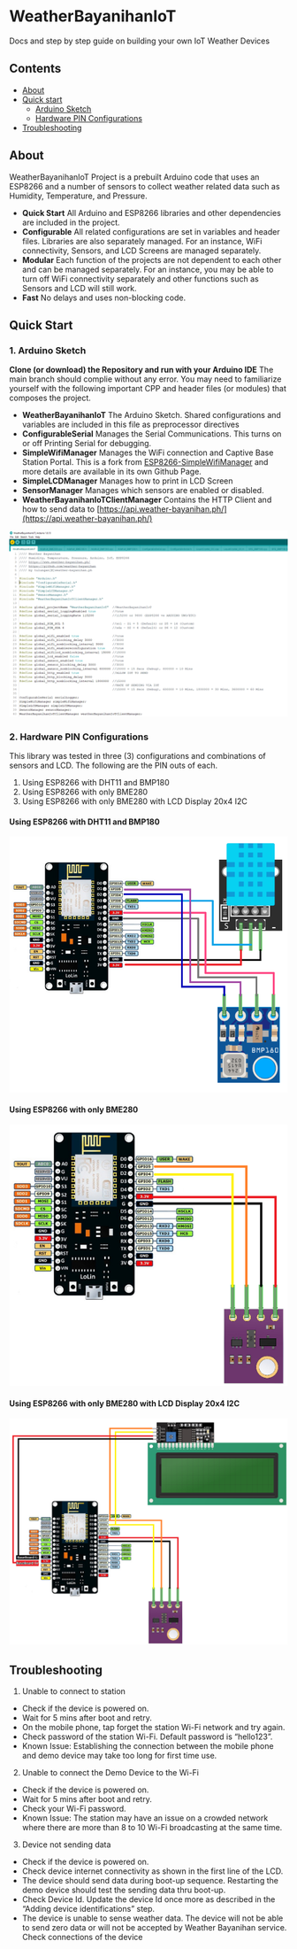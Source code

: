 # WeatherBayanihanIoT
Docs and step by step guide on building your own IoT Weather Devices

## Contents
 - [About](#about)
 - [Quick start](#quick-start)
   - [Arduino Sketch](#1-arduino-sketch)
   - [Hardware PIN Configurations](#2-hardware-pin-configurations)
 - [Troubleshooting](#troubleshooting)


## About
WeatherBayanihanIoT Project is a prebuilt Arduino code that uses an ESP8266 and a number of sensors to collect weather related data such as Humidity, Temperature, and Pressure.

- **Quick Start** All Arduino and ESP8266 libraries and other dependencies are included in the project.  
- **Configurable** All related configurations are set in variables and header files. Libraries are also separately managed. For an instance, WiFi connectivity, Sensors, and LCD Screens are managed separately.
- **Modular** Each function of the projects are not dependent to each other and can be managed separately. For an instance, you may be able to turn off WiFi connectivity separately and other functions such as Sensors and LCD will still work.
- **Fast** No delays and uses non-blocking code.

## Quick Start

### 1. Arduino Sketch  
**Clone (or download) the Repository and run with your Arduino IDE**  The main branch should complie without any error. You may need to familiarize yourself with the following important CPP and header files (or modules) that composes the project.

- **WeatherBayanihanIoT** The Arduino Sketch. Shared configurations and variables are included in this file as preprocessor directives 
- **ConfigurableSerial** Manages the Serial Communications. This turns on or off Printing Serial for debugging.
- **SimpleWifiManager** Manages the WiFi connection and Captive Base Station Portal. This is a fork from [ESP8266-SimpleWifiManager](https://github.com/johndelizo/ESP8266-SimpleWifiManager) and more details are available in its own Github Page.
- **SimpleLCDManager** Manages how to print in LCD Screen
- **SensorManager** Manages which sensors are enabled or disabled. 
- **WeatherBayanihanIoTClientManager** Contains the HTTP Client and how to send data to [https://api.weather-bayanihan.ph/](https://api.weather-bayanihan.ph/) 


![WeatherBayanihan-ArduinoIDE](https://raw.githubusercontent.com/Weather-Bayanihan/WeatherBayanihanDocs/main/img/WeatherBayanihan-ArduinoIDE1.PNG)


### 2. Hardware PIN Configurations  
This library was tested in three (3) configurations and combinations of sensors and LCD. The following are the PIN outs of each.
1. Using ESP8266 with DHT11 and BMP180
2. Using ESP8266 with only BME280
3. Using ESP8266 with only BME280 with LCD Display 20x4 I2C 


#### Using ESP8266 with DHT11 and BMP180

![WeatherBayanihan-PINOUT-ESP8266-DHT11-BMP180](https://raw.githubusercontent.com/Weather-Bayanihan/WeatherBayanihanDocs/main/img/WeatherBayanihan-PINOUT-ESP8266-DHT11-BMP180.png)

#### Using ESP8266 with only BME280

![WeatherBayanihan-PINOUT-ESP8266-BME280](https://raw.githubusercontent.com/Weather-Bayanihan/WeatherBayanihanDocs/main/img/WeatherBayanihan-PINOUT-ESP8266-BME280.png)


#### Using ESP8266 with only BME280 with LCD Display 20x4 I2C 

![WeatherBayanihan-PINOUT-ESP8266-BME280-i2C-LCD](https://raw.githubusercontent.com/Weather-Bayanihan/WeatherBayanihanDocs/main/img/WeatherBayanihan-PINOUT-ESP8266-BME280-i2C-LCD.png)




## Troubleshooting 
1.	Unable to connect to station 
- Check if the device is powered on. 
- Wait for 5 mins after boot and retry.
- On the mobile phone, tap forget the station Wi-Fi network and try again. 
- Check password of the station Wi-Fi. Default password is “hello123”. 
- Known Issue: Establishing the connection between the mobile phone and demo device may take too long for first time use. 

2.	Unable to connect the Demo Device to the Wi-Fi
- Check if the device is powered on. 
- Wait for 5 mins after boot and retry.
- Check your Wi-Fi password.
- Known Issue: The station may have an issue on a crowded network where there are more than 8 to 10 Wi-Fi broadcasting at the same time. 

3.	Device not sending data
- Check if the device is powered on. 
- Check device internet connectivity as shown in the first line of the LCD.
- The device should send data during boot-up sequence. Restarting the demo device should test the sending data thru boot-up.
- Check Device Id. Update the device Id once more as described in the “Adding device identifications” step. 
- The device is unable to sense weather data. The device will not be able to send zero data or will not be accepted by Weather Bayanihan service. Check connections of the device

